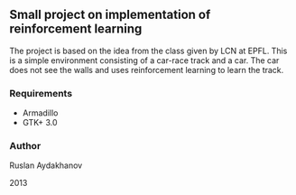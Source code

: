 ## Small project on implementation of reinforcement learning

The project is based on the idea from the class given by LCN at EPFL.
This is a simple environment consisting of a car-race track
and a car. The car does not see the walls and uses reinforcement learning
to learn the track.

### Requirements 

- Armadillo
- GTK+ 3.0


### Author
Ruslan Aydakhanov

2013
